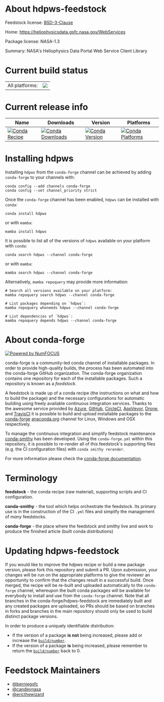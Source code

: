 About hdpws-feedstock
=====================

Feedstock license: [BSD-3-Clause](https://github.com/conda-forge/hdpws-feedstock/blob/main/LICENSE.txt)

Home: https://heliophysicsdata.gsfc.nasa.gov/WebServices

Package license: NASA-1.3

Summary: NASA's Heliophysics Data Portal Web Service Client Library

Current build status
====================


<table><tr><td>All platforms:</td>
    <td>
      <a href="https://dev.azure.com/conda-forge/feedstock-builds/_build/latest?definitionId=19265&branchName=main">
        <img src="https://dev.azure.com/conda-forge/feedstock-builds/_apis/build/status/hdpws-feedstock?branchName=main">
      </a>
    </td>
  </tr>
</table>

Current release info
====================

| Name | Downloads | Version | Platforms |
| --- | --- | --- | --- |
| [![Conda Recipe](https://img.shields.io/badge/recipe-hdpws-green.svg)](https://anaconda.org/conda-forge/hdpws) | [![Conda Downloads](https://img.shields.io/conda/dn/conda-forge/hdpws.svg)](https://anaconda.org/conda-forge/hdpws) | [![Conda Version](https://img.shields.io/conda/vn/conda-forge/hdpws.svg)](https://anaconda.org/conda-forge/hdpws) | [![Conda Platforms](https://img.shields.io/conda/pn/conda-forge/hdpws.svg)](https://anaconda.org/conda-forge/hdpws) |

Installing hdpws
================

Installing `hdpws` from the `conda-forge` channel can be achieved by adding `conda-forge` to your channels with:

```
conda config --add channels conda-forge
conda config --set channel_priority strict
```

Once the `conda-forge` channel has been enabled, `hdpws` can be installed with `conda`:

```
conda install hdpws
```

or with `mamba`:

```
mamba install hdpws
```

It is possible to list all of the versions of `hdpws` available on your platform with `conda`:

```
conda search hdpws --channel conda-forge
```

or with `mamba`:

```
mamba search hdpws --channel conda-forge
```

Alternatively, `mamba repoquery` may provide more information:

```
# Search all versions available on your platform:
mamba repoquery search hdpws --channel conda-forge

# List packages depending on `hdpws`:
mamba repoquery whoneeds hdpws --channel conda-forge

# List dependencies of `hdpws`:
mamba repoquery depends hdpws --channel conda-forge
```


About conda-forge
=================

[![Powered by
NumFOCUS](https://img.shields.io/badge/powered%20by-NumFOCUS-orange.svg?style=flat&colorA=E1523D&colorB=007D8A)](https://numfocus.org)

conda-forge is a community-led conda channel of installable packages.
In order to provide high-quality builds, the process has been automated into the
conda-forge GitHub organization. The conda-forge organization contains one repository
for each of the installable packages. Such a repository is known as a *feedstock*.

A feedstock is made up of a conda recipe (the instructions on what and how to build
the package) and the necessary configurations for automatic building using freely
available continuous integration services. Thanks to the awesome service provided by
[Azure](https://azure.microsoft.com/en-us/services/devops/), [GitHub](https://github.com/),
[CircleCI](https://circleci.com/), [AppVeyor](https://www.appveyor.com/),
[Drone](https://cloud.drone.io/welcome), and [TravisCI](https://travis-ci.com/)
it is possible to build and upload installable packages to the
[conda-forge](https://anaconda.org/conda-forge) [anaconda.org](https://anaconda.org/)
channel for Linux, Windows and OSX respectively.

To manage the continuous integration and simplify feedstock maintenance
[conda-smithy](https://github.com/conda-forge/conda-smithy) has been developed.
Using the ``conda-forge.yml`` within this repository, it is possible to re-render all of
this feedstock's supporting files (e.g. the CI configuration files) with ``conda smithy rerender``.

For more information please check the [conda-forge documentation](https://conda-forge.org/docs/).

Terminology
===========

**feedstock** - the conda recipe (raw material), supporting scripts and CI configuration.

**conda-smithy** - the tool which helps orchestrate the feedstock.
                   Its primary use is in the construction of the CI ``.yml`` files
                   and simplify the management of *many* feedstocks.

**conda-forge** - the place where the feedstock and smithy live and work to
                  produce the finished article (built conda distributions)


Updating hdpws-feedstock
========================

If you would like to improve the hdpws recipe or build a new
package version, please fork this repository and submit a PR. Upon submission,
your changes will be run on the appropriate platforms to give the reviewer an
opportunity to confirm that the changes result in a successful build. Once
merged, the recipe will be re-built and uploaded automatically to the
`conda-forge` channel, whereupon the built conda packages will be available for
everybody to install and use from the `conda-forge` channel.
Note that all branches in the conda-forge/hdpws-feedstock are
immediately built and any created packages are uploaded, so PRs should be based
on branches in forks and branches in the main repository should only be used to
build distinct package versions.

In order to produce a uniquely identifiable distribution:
 * If the version of a package **is not** being increased, please add or increase
   the [``build/number``](https://docs.conda.io/projects/conda-build/en/latest/resources/define-metadata.html#build-number-and-string).
 * If the version of a package **is** being increased, please remember to return
   the [``build/number``](https://docs.conda.io/projects/conda-build/en/latest/resources/define-metadata.html#build-number-and-string)
   back to 0.

Feedstock Maintainers
=====================

* [@berniegsfc](https://github.com/berniegsfc/)
* [@candeynasa](https://github.com/candeynasa/)
* [@ericthewizard](https://github.com/ericthewizard/)


